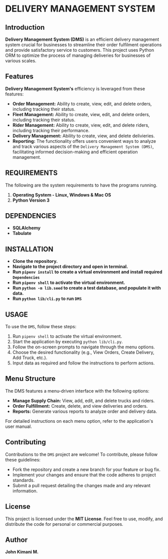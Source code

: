 # DELIVERY MANAGEMENT SYSTEM

## Introduction
**Delivery Management System (DMS)** is an efficient delivery management system crucial for businesses to streamline their order fulfilment operations and provide satisfactory service to customers. This project uses Python ORM to optimize the process of managing deliveries for businesses of various scales.


## Features
**Delivery Management System's** efficiency is leveraged from these features:
- **Order Management:** Ability to create, view, edit, and delete orders, including tracking their status.
- **Fleet Management:** Ability to create, view, edit, and delete orders, including tracking their status.
- **Rider Management:** Ability to create, view, edit, and delete riders, including tracking their performance.
- **Delivery Management:** Ability to create, view, and delete delivieries.
- **Reporting:** The functionality offers users convenient ways to analyze and track various aspects of the `Delivery Management System (DMS)`, facilitating informed decision-making and efficient operation management.

## REQUIREMENTS

The following are the system requirements to have the programs running.
1. **Operating System - Linux, Windows & Mac OS**
2. **Python Version 3**

## DEPENDENCIES
- **SQLAlchemy**
- **Tabulate**

## INSTALLATION

- **Clone the repository.**
- **Navigate to the project directory and open in terminal.**
- **Run `pipenv install` to create a virtual environment and install required `Dependencies`**
- **Run `pipenv shell` to activate the virtual environment.**
- **Run `python -m lib.seed` to create a test database, and populate it with data.**
- **Run `python lib/cli.py` to run `DMS`**

## USAGE

To use the `DMS`, follow these steps:

1. Run `pipenv shell` to activate the virtual environment.
2. Start the application by executing `python lib/cli.py`.
3. Follow the on-screen prompts to navigate through the menu options.
4. Choose the desired functionality (e.g., View Orders, Create Delivery, Add Truck, etc.).
5. Input data as required and follow the instructions to perform actions.

## Menu Structure

The DMS features a menu-driven interface with the following options:

- **Manage Supply Chain:** View, add, edit, and delete trucks and riders.
- **Order Fulfillment:** Create, delete, and view deliveries and orders.
- **Reports:** Generate various reports to analyze order and delivery data.

For detailed instructions on each menu option, refer to the application's user manual.

## Contributing
Contributions to the `DMS` project are welcome! To contribute, please follow these guidelines:

- Fork the repository and create a new branch for your feature or bug fix.
- Implement your changes and ensure that the code adheres to project standards.
- Submit a pull request detailing the changes made and any relevant information.

## License
This project is licensed under the **MIT License**.
Feel free to use, modify, and distribute the code for personal or commercial purposes.

## Author

**John Kimani M.**